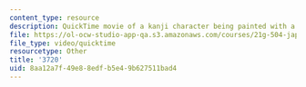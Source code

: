 ```yaml
---
content_type: resource
description: QuickTime movie of a kanji character being painted with a brush.
file: https://ol-ocw-studio-app-qa.s3.amazonaws.com/courses/21g-504-japanese-iv-spring-2009/8aa12a7f49e88edfb5e49b627511bad4_3720.mov
file_type: video/quicktime
resourcetype: Other
title: '3720'
uid: 8aa12a7f-49e8-8edf-b5e4-9b627511bad4
---
```

